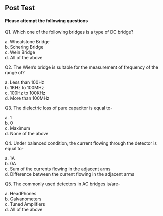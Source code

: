 ## Post Test
#### Please attempt the following questions

Q1. Which one of the following bridges is a type of DC bridge?<br>

a.   Wheatstone Bridge<br>
b.   Schering Bridge<br>
c.   Wein Bridge<br>
d.   All of the above<br>

Q2. The Wien’s bridge is suitable for the measurement of frequency of the range of?<br> 

a.   Less than 100Hz<br>
b.   1KHz to 100MHz<br>
c.   100Hz to 100KHz<br>
d.   More than 100MHz<br>

Q3. The dielectric loss of pure capacitor is equal to-<br>

a.   1<br>
b.   0<br>
c.   Maximum<br>
d.   None of the above<br>

Q4.  Under balanced condition, the current flowing through the detector is equal to-<br>

a.   1A<br>
b.   0A<br>
c.   Sum of the currents flowing in the adjacent arms<br>
d.   Difference between the current flowing in the adjacent arms<br>

Q5. The commonly used detectors in AC bridges is/are-<br>

a.   HeadPhones<br>
b.   Galvanometers<br>
c.   Tuned Amplifiers<br>
d.   All of the above<br>




